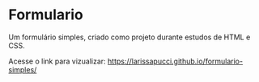 # Formulario

Um formulário simples, criado como projeto durante estudos de HTML e CSS.

Acesse o link para vizualizar: https://larissapucci.github.io/formulario-simples/
